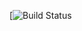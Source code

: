 [![Build Status](https://codeship.com/projects/42a3abf0-b843-0136-ddc6-2e4fff0cab8c/status?branch=master)
